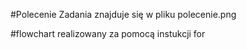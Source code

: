 #Polecenie Zadania znajduje się w pliku polecenie.png

#flowchart realizowany za pomocą instukcji for

